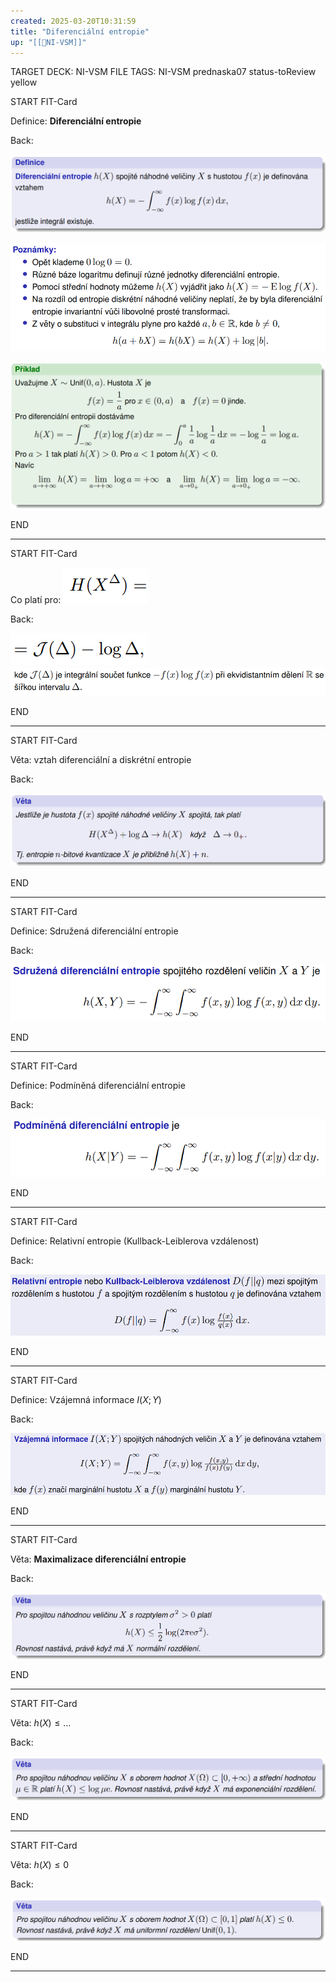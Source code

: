 ```yaml
---
created: 2025-03-20T10:31:59
title: "Diferenciální entropie"
up: "[[📖NI-VSM]]"
---
```


TARGET DECK: NI-VSM
FILE TAGS: NI-VSM prednaska07 status-toReview yellow


START
FIT-Card

Definice: **Diferenciální entropie**

Back:

![](../../Assets/Pasted%20image%2020250320103243.png)

<!-- DetailInfoStart -->
![](../../Assets/Pasted%20image%2020250320103249.png)
<!-- DetailInfoEnd -->

<!-- ExerciseStart -->
![](../../Assets/Pasted%20image%2020250320103258.png)
<!-- ExerciseEnd -->
<!--ID: 1746518364862-->
END

---


START
FIT-Card

Co platí pro:
![](../../Assets/Pasted%20image%2020250320103325.png)

Back:

![](../../Assets/Pasted%20image%2020250320103330.png)
![](../../Assets/Pasted%20image%2020250320103338.png)
<!--ID: 1746518364865-->
END

---


START
FIT-Card

Věta: vztah diferenciální a diskrétní entropie

Back:

![](../../Assets/Pasted%20image%2020250320103404.png)
<!--ID: 1746518364868-->
END

---


START
FIT-Card

Definice: Sdružená diferenciální entropie

Back:

![](../../Assets/Pasted%20image%2020250320103419.png)
<!--ID: 1746518364871-->
END

---


START
FIT-Card

Definice: Podmíněná diferenciální entropie

Back:

![](../../Assets/Pasted%20image%2020250320103433.png)
<!--ID: 1746518364873-->
END

---


START
FIT-Card

Definice: Relativní entropie (Kullback-Leiblerova vzdálenost)

Back:

![](../../Assets/Pasted%20image%2020250320103509.png)
<!--ID: 1746518364876-->
END

---


START
FIT-Card

Definice: Vzájemná informace $I(X;Y)$

Back:

![](../../Assets/Pasted%20image%2020250320103520.png)
<!--ID: 1746518364879-->
END

---


START
FIT-Card

Věta: **Maximalizace diferenciální entropie**

Back:

![](../../Assets/Pasted%20image%2020250320103605.png)
<!--ID: 1746518364881-->
END

---


START
FIT-Card

Věta: $h(X) \leq \dots$ 

Back:

![](../../Assets/Pasted%20image%2020250320103652.png)
<!--ID: 1746518364884-->
END

---


START
FIT-Card

Věta: $h(X) \leq 0$ 

Back:

![](../../Assets/Pasted%20image%2020250320103718.png)
<!--ID: 1746518364886-->
END

---
